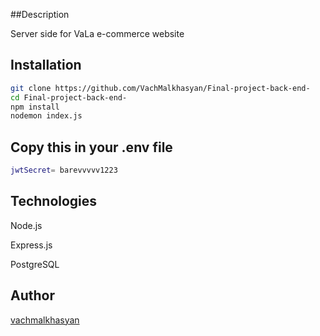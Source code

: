 ##Description

Server side for VaLa e-commerce website

## Installation


```bash
git clone https://github.com/VachMalkhasyan/Final-project-back-end-
cd Final-project-back-end-
npm install
nodemon index.js
```


## Copy this in your .env file
```bash
jwtSecret= barevvvvv1223
```

## Technologies
Node.js

Express.js

PostgreSQL

## Author
[vachmalkhasyan](https://github.com/VachMalkhasyan)